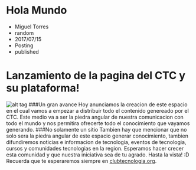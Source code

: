 # Hola Mundo
- Miguel Torres
- random
- 2017/07/15
- Posting
- published

Lanzamiento de la pagina del CTC y su plataforma!
===================
![alt tag](http://www.clubtecnologia.org/ctc-home/blog/posts/images/ctc.jpg)
###Un gran avance
Hoy anunciamos la creacion de este espacio en el cual vamos a empezar a distribuir todo el contenido genereado por el CTC. Este medio va a ser la piedra angular de nuestra comunicacion con todo el mundo y nos permitira ofrecerte todo el conocimiento que vayamos generando.
###No solamente un sitio
Tambien hay que mencionar que no solo sera la piedra angular de este espacio generar conocimiento, tambien difundiremos noticias e informacion de tecnologia, eventos de tecnologia, cursos y comunidades tecnologias en la region.
Esperamos hacer crecer esta comunidad y que nuestra iniciativa sea de tu agrado.
Hasta la vista! :D
Recuerda que te esperaremos siempre en [clubtecnologia.org](http://www.clubtecnologia.org/).